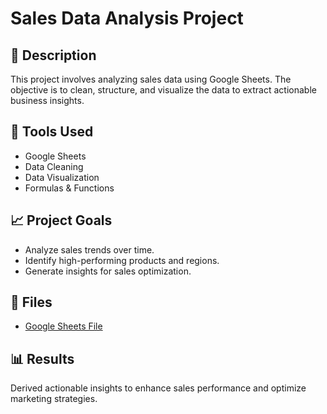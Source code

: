 # Sales Data Analysis Project

## 📄 Description
This project involves analyzing sales data using Google Sheets. The objective is to clean, structure, and visualize the data to extract actionable business insights.

## 📌 Tools Used
- Google Sheets
- Data Cleaning
- Data Visualization
- Formulas & Functions

## 📈 Project Goals
- Analyze sales trends over time.
- Identify high-performing products and regions.
- Generate insights for sales optimization.

## 📂 Files
- [Google Sheets File](https://docs.google.com/spreadsheets/d/1z3dfg-3v1JXl_p_L3oky_LG6RrWjdoRm7x30ZMjx2-A/edit?usp=sharing)

## 📊 Results
Derived actionable insights to enhance sales performance and optimize marketing strategies.
